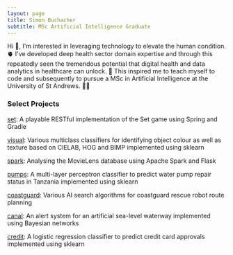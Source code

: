 ```yaml
---
layout: page
title: Simon Buchacher
subtitle: MSc Artificial Intelligence Graduate
---
```


Hi 👋, I'm interested in leveraging technology to elevate the human condition. 🫀 I've developed deep health sector domain expertise and through this repeatedly seen the tremendous potential that digital health and data analytics in healthcare can unlock. 🚀 This inspired me to teach myself to code and subsequently to pursue a MSc in Artificial Intelligence at the University of St Andrews. 👨‍🏫

### Select Projects

[set](https://github.com/buchacher/set): A playable RESTful implementation of the Set game using Spring and Gradle

[visual](https://github.com/buchacher/visual): Various multiclass classifiers for identifying object colour as well as texture based on CIELAB, HOG and BIMP implemented using sklearn

[spark](https://github.com/buchacher/spark): Analysing the MovieLens database using Apache Spark and Flask

[pumps](https://github.com/buchacher/pumps): A multi-layer perceptron classifier to predict water pump repair status in Tanzania implemented using sklearn

[coastguard](https://github.com/buchacher/coastguard): Various AI search algorithms for coastguard rescue robot route planning

[canal](https://github.com/buchacher/canal): An alert system for an artificial sea-level waterway implemented using Bayesian networks

[credit](https://github.com/buchacher/credit): A logistic regression classifier to predict credit card approvals implemented using sklearn
